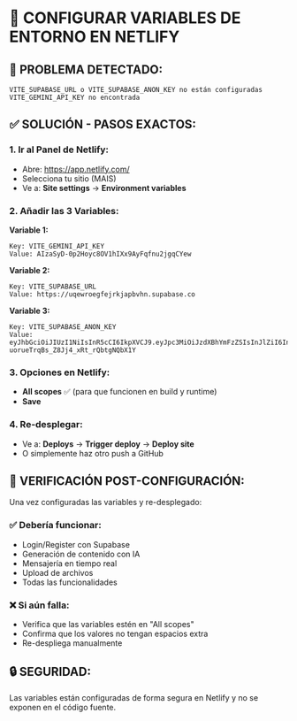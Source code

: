# 🔧 CONFIGURAR VARIABLES DE ENTORNO EN NETLIFY

## 🚨 **PROBLEMA DETECTADO:**
```
VITE_SUPABASE_URL o VITE_SUPABASE_ANON_KEY no están configuradas
VITE_GEMINI_API_KEY no encontrada
```

## ✅ **SOLUCIÓN - PASOS EXACTOS:**

### **1. Ir al Panel de Netlify:**
- Abre: https://app.netlify.com/
- Selecciona tu sitio (MAIS)
- Ve a: **Site settings** → **Environment variables**

### **2. Añadir las 3 Variables:**

**Variable 1:**
```
Key: VITE_GEMINI_API_KEY
Value: AIzaSyD-0p2Hoyc8OV1hIXx9AyFqfnu2jgqCYew
```

**Variable 2:**
```
Key: VITE_SUPABASE_URL  
Value: https://uqewroegfejrkjapbvhn.supabase.co
```

**Variable 3:**
```
Key: VITE_SUPABASE_ANON_KEY
Value: eyJhbGciOiJIUzI1NiIsInR5cCI6IkpXVCJ9.eyJpc3MiOiJzdXBhYmFzZSIsInJlZiI6InVxZXdyb2VnZmVqcmtqYXBidmhuIiwicm9sZSI6ImFub24iLCJpYXQiOjE3NTM4MjcwODUsImV4cCI6MjA2OTQwMzA4NX0.amCi9JTwu8-uorueTrqBs_Z8Jj4_xRt_rQbtgNQbX1Y
```

### **3. Opciones en Netlify:**
- **All scopes** ✅ (para que funcionen en build y runtime)
- **Save** 

### **4. Re-desplegar:**
- Ve a: **Deploys** → **Trigger deploy** → **Deploy site**
- O simplemente haz otro push a GitHub

## 🎯 **VERIFICACIÓN POST-CONFIGURACIÓN:**

Una vez configuradas las variables y re-desplegado:

### **✅ Debería funcionar:**
- Login/Register con Supabase
- Generación de contenido con IA
- Mensajería en tiempo real
- Upload de archivos
- Todas las funcionalidades

### **❌ Si aún falla:**
- Verifica que las variables estén en "All scopes"
- Confirma que los valores no tengan espacios extra
- Re-despliega manualmente

## 🔒 **SEGURIDAD:**
Las variables están configuradas de forma segura en Netlify y no se exponen en el código fuente.